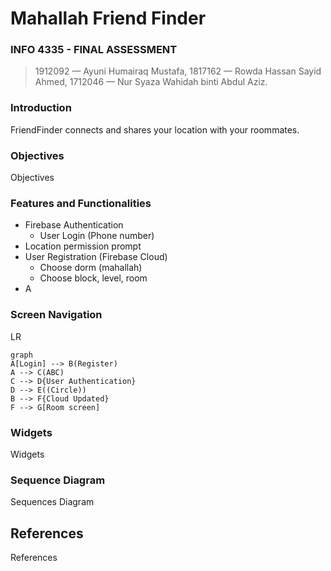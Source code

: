 # Mahallah Friend Finder
### **INFO 4335 - FINAL ASSESSMENT**
> 1912092 — Ayuni Humairaq Mustafa,
> 1817162 — Rowda Hassan Sayid Ahmed,
> 1712046 — Nur Syaza Wahidah binti Abdul Aziz.

### Introduction

FriendFinder connects and shares your location with your roommates.

### Objectives

Objectives

### Features and Functionalities

* Firebase Authentication
	* User Login (Phone number)
* Location permission prompt
* User Registration (Firebase Cloud)
	* Choose dorm (mahallah)
	* Choose block, level, room
* A

### Screen Navigation
LR
```mermaid
graph
A[Login] --> B(Register)
A --> C(ABC)
C --> D{User Authentication}
D --> E((Circle))
B --> F{Cloud Updated}
F --> G[Room screen]
```

### Widgets

Widgets

### Sequence Diagram

Sequences Diagram

## References

References
